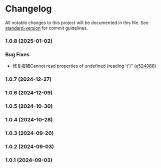 # Changelog

All notable changes to this project will be documented in this file. See [standard-version](https://github.com/conventional-changelog/standard-version) for commit guidelines.

### 1.0.8 (2025-01-02)


### Bug Fixes

* 修复报错Cannot read properties of undefined (reading 't')" ([e524086](https://github.com/tenadolanter/tenado-ui/commit/e52408610d72329429994bfc87ba398ec95e4c98))

### 1.0.7 (2024-12-27)

### 1.0.6 (2024-12-09)

### 1.0.5 (2024-10-30)

### 1.0.4 (2024-10-28)

### 1.0.3 (2024-09-20)

### 1.0.2 (2024-09-03)

### 1.0.1 (2024-09-03)
